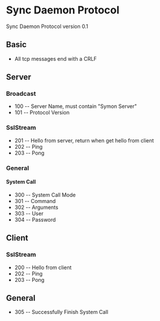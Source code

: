 ﻿# Sync Daemon Protocol
Sync Daemon Protocol version 0.1

## Basic
* All tcp messages end with a CRLF

## Server
### Broadcast

* 100 -- Server Name, must contain "Symon Server"
* 101 -- Protocol Version

### SslStream

* 201 -- Hello from server, return when get hello from client
* 202 -- Ping
* 203 -- Pong

### General

#### System Call
* 300 -- System Call Mode
* 301 -- Command
* 302 -- Arguments
* 303 -- User
* 304 -- Password
	
## Client
### SslStream

* 200 -- Hello from client
* 202 -- Ping
* 203 -- Pong

## General
* 305 -- Successfully Finish System Call
